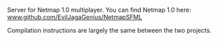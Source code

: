 Server for Netmap 1.0 multiplayer.  You can find Netmap 1.0 here:  www.github.com/EvilJagaGenius/NetmapSFML

Compilation instructions are largely the same between the two projects.